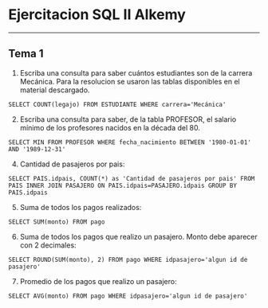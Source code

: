 # Ejercitacion SQL II Alkemy
***

## Tema 1

1. Escriba una consulta para saber cuántos estudiantes son de la carrera Mecánica.
Para la resolucion se usaron las tablas disponibles en el material descargado.

`SELECT COUNT(legajo) FROM ESTUDIANTE WHERE carrera='Mecánica'`

2. Escriba una consulta para saber, de la tabla PROFESOR, el salario mínimo de los profesores nacidos en la década del 80.

`SELECT MIN FROM PROFESOR WHERE fecha_nacimiento BETWEEN '1980-01-01' AND '1989-12-31'`

4. Cantidad de pasajeros por pais:

 `SELECT PAIS.idpais, COUNT(*) as 'Cantidad de pasajeros por pais' FROM PAIS INNER JOIN PASAJERO ON PAIS.idpais=PASAJERO.idpais GROUP BY PAIS.idpais`

5. Suma de todos los pagos realizados:

`SELECT SUM(monto) FROM pago`

6. Suma de todos los pagos que realizo un pasajero. Monto debe aparecer con 2 decimales:

`SELECT ROUND(SUM(monto), 2) FROM pago WHERE idpasajero='algun id de pasajero'`

7. Promedio de los pagos que realizo un pasajero:

`SELECT AVG(monto) FROM pago WHERE idpasajero='algun id de pasajero'`

